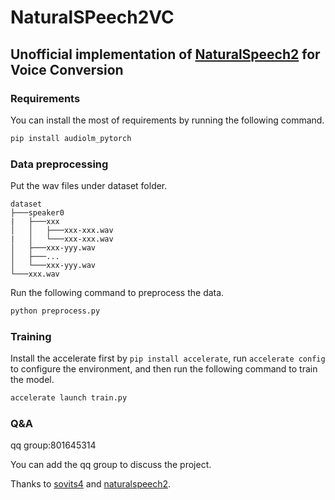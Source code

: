 
# NaturalSPeech2VC

## Unofficial implementation of <a href="https://arxiv.org/pdf/2304.09116.pdf">NaturalSpeech2</a> for Voice Conversion

### Requirements
You can install the most of requirements by running the following command.
```python
pip install audiolm_pytorch
```

### Data preprocessing
Put the wav files under dataset folder.
```
dataset
├───speaker0
|   ├───xxx
│   │   ├───xxx-xxx.wav
|   │   └───xxx-xxx.wav
│   ├───xxx-yyy.wav
│   ├───...
│   └───xxx-yyy.wav
└───xxx.wav
```
Run the following command to preprocess the data.
```python
python preprocess.py
```

### Training

Install the accelerate first by `pip install accelerate`, run `accelerate config` to configure the environment, and then run the following command to train the model.

```python
accelerate launch train.py
```

### Q&A

qq group:801645314

You can add the qq group to discuss the project.

Thanks to <a href="https://github.com/svc-develop-team/so-vits-svc/">sovits4</a> and <a href="https://github.com/lucidrains/naturalspeech2-pytorch/">naturalspeech2</a>.
